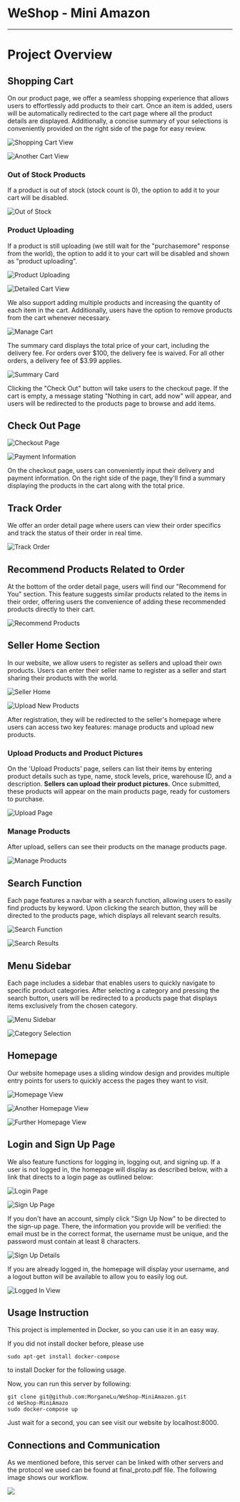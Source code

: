 # WeShop - Mini Amazon



---

# Project Overview

## Shopping Cart
On our product page, we offer a seamless shopping experience that allows users to effortlessly add products to their cart. Once an item is added, users will be automatically redirected to the cart page where all the product details are displayed. Additionally, a concise summary of your selections is conveniently provided on the right side of the page for easy review.

![Shopping Cart View](img/6491713845967_.pic.jpg)

![Another Cart View](img/6531713846316_.pic.jpg)

### Out of Stock Products
If a product is out of stock (stock count is 0), the option to add it to your cart will be disabled.

![Out of Stock](img/WechatIMG639.jpeg)

### Product Uploading
If a product is still uploading (we still wait for the "purchasemore" response from the world), the option to add it to your cart will be disabled and shown as "product uploading".

![Product Uploading](img/uploading.png)

![Detailed Cart View](img/6441713845447_.pic.jpg)

We also support adding multiple products and increasing the quantity of each item in the cart. Additionally, users have the option to remove products from the cart whenever necessary.

![Manage Cart](img/6201713827469_.pic.jpg)

The summary card displays the total price of your cart, including the delivery fee. For orders over $100, the delivery fee is waived. For all other orders, a delivery fee of $3.99 applies.

![Summary Card](img/6371713831104_.pic.jpg)

Clicking the "Check Out" button will take users to the checkout page. If the cart is empty, a message stating "Nothing in cart, add now" will appear, and users will be redirected to the products page to browse and add items.

## Check Out Page

![Checkout Page](img/6211713827484_.pic.jpg)

![Payment Information](img/6221713827492_.pic.jpg)

On the checkout page, users can conveniently input their delivery and payment information. On the right side of the page, they'll find a summary displaying the products in the cart along with the total price.

## Track Order

We offer an order detail page where users can view their order specifics and track the status of their order in real time.

![Track Order](img/6121713826708_.pic.jpg)

## Recommend Products Related to Order

At the bottom of the order detail page, users will find our "Recommend for You" section. This feature suggests similar products related to the items in their order, offering users the convenience of adding these recommended products directly to their cart.

![Recommend Products](img/6571713846799_.pic.jpg)

## Seller Home Section

In our website, we allow users to register as sellers and upload their own products. Users can enter their seller name to register as a seller and start sharing their products with the world.

![Seller Home](img/6251713827778_.pic.jpg)

![Upload New Products](img/6261713827801_.pic.jpg)

After registration, they will be redirected to the seller's homepage where users can access two key features: manage products and upload new products.

### Upload Products and Product Pictures

On the 'Upload Products' page, sellers can list their items by entering product details such as type, name, stock levels, price, warehouse ID, and a description. **Sellers can upload their product pictures.** Once submitted, these products will appear on the main products page, ready for customers to purchase.

![Upload Page](img/6521713846294_.pic.jpg)

### Manage Products

After upload, sellers can see their products on the manage products page.

![Manage Products](img/6511713846190_.pic.jpg)

## Search Function

Each page features a navbar with a search function, allowing users to easily find products by keyword. Upon clicking the search button, they will be directed to the products page, which displays all relevant search results.

![Search Function](img/WechatIMG623.jpeg)

![Search Results](img/6501713846124_.pic.jpg)

## Menu Sidebar

Each page includes a sidebar that enables users to quickly navigate to specific product categories. After selecting a category and pressing the search button, users will be redirected to a products page that displays items exclusively from the chosen category.

![Menu Sidebar](img/WechatIMG614.jpeg)

![Category Selection](img/WechatIMG615.jpeg)

## Homepage

Our website homepage uses a sliding window design and provides multiple entry points for users to quickly access the pages they want to visit.

![Homepage View](img/6641714073692_.pic.jpg)

![Another Homepage View](img/6651714073703_.pic.jpg)

![Further Homepage View](img/6661714073714_.pic.jpg)

## Login and Sign Up Page

We also feature functions for logging in, logging out, and signing up. If a user is not logged in, the homepage will display as described below, with a link that directs to a login page as outlined below:

![Login Page](img/6721714103638_.pic.jpg)

![Sign Up Page](img/6701714103594_.pic.jpg)

If you don't have an account, simply click "Sign Up Now" to be directed to the sign-up page. There, the information you provide will be verified: the email must be in the correct format, the username must be unique, and the password must contain at least 8 characters.

![Sign Up Details](img/6711714103604_.pic.jpg)

If you are already logged in, the homepage will display your username, and a logout button will be available to allow you to easily log out.

![Logged In View](img/6691714103585_.pic.jpg)

## Usage Instruction

This project is implemented in Docker, so you can use it in an easy way. 

If you did not install docker before, please use 
```
sudo apt-get install docker-compose
```
to install Docker for the following usage.

Now, you can run this server by following:

```
git clone git@github.com:MorganeLu/WeShop-MiniAmazon.git
cd WeShop-MiniAmazo
sudo docker-compose up
```

Just wait for a second, you can see visit our website by localhost:8000.

## Connections and Communication

As we mentioned before, this server can be linked with other servers and the protocol we used can be found at final_proto.pdf file. The following image shows our workflow.

<img src=".\src\workflow.png">  
